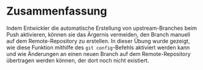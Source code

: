 # Zusammenfassung

Indem Entwickler die automatische Erstellung von upstream-Branches beim Push aktivieren, können sie das Ärgernis vermeiden, den Branch manuell auf dem Remote-Repository zu erstellen. In dieser Übung wurde gezeigt, wie diese Funktion mithilfe des `git config`-Befehls aktiviert werden kann und wie Änderungen an einen neuen Branch auf dem Remote-Repository übertragen werden können, der dort noch nicht existiert.
